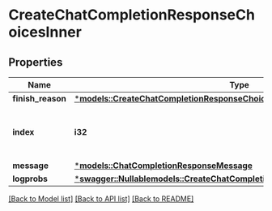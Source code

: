 # CreateChatCompletionResponseChoicesInner

## Properties
Name | Type | Description | Notes
------------ | ------------- | ------------- | -------------
**finish_reason** | [***models::CreateChatCompletionResponseChoicesInnerFinishReason**](CreateChatCompletionResponse_choices_inner_finish_reason.md) |  | 
**index** | **i32** | The index of the choice in the list of choices. | 
**message** | [***models::ChatCompletionResponseMessage**](ChatCompletionResponseMessage.md) |  | 
**logprobs** | [***swagger::Nullable<models::CreateChatCompletionResponseChoicesInnerLogprobs>**](CreateChatCompletionResponse_choices_inner_logprobs.md) |  | 

[[Back to Model list]](../README.md#documentation-for-models) [[Back to API list]](../README.md#documentation-for-api-endpoints) [[Back to README]](../README.md)


